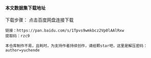 
#### 本文数据集下载地址
    
下载步骤：
    点击百度网盘连接下载
    
    链接：https://pan.baidu.com/s/1Tpvs9wmkbcz2Vp0lAAlRxw 
    提取码：rzc9

    本仓库制作不易，且耗时，为支持作者持续创作，请给颗star吧，这里是解压密码：author=yuchende
    
